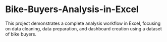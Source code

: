 # Bike-Buyers-Analysis-in-Excel
This project demonstrates a complete analysis workflow in Excel, focusing on data cleaning, data preparation, and dashboard creation using a dataset of bike buyers.
